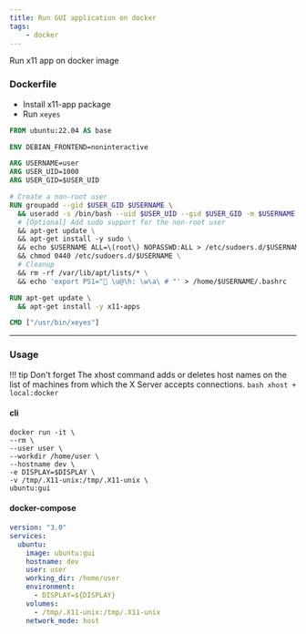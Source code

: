 ```yaml
---
title: Run GUI application on docker
tags:
    - docker
---
```


Run x11 app on docker image


### Dockerfile

- Install x11-app package
- Run `xeyes`


```dockerfile
FROM ubuntu:22.04 AS base

ENV DEBIAN_FRONTEND=noninteractive

ARG USERNAME=user
ARG USER_UID=1000
ARG USER_GID=$USER_UID

# Create a non-root user
RUN groupadd --gid $USER_GID $USERNAME \
  && useradd -s /bin/bash --uid $USER_UID --gid $USER_GID -m $USERNAME \
  # [Optional] Add sudo support for the non-root user
  && apt-get update \
  && apt-get install -y sudo \
  && echo $USERNAME ALL=\(root\) NOPASSWD:ALL > /etc/sudoers.d/$USERNAME\
  && chmod 0440 /etc/sudoers.d/$USERNAME \
  # Cleanup
  && rm -rf /var/lib/apt/lists/* \
  && echo 'export PS1="🐳 \u@\h: \w\a\ # "' > /home/$USERNAME/.bashrc

RUN apt-get update \
  && apt-get install -y x11-apps

CMD ["/usr/bin/xeyes"]
```

---

### Usage

!!! tip Don't forget
    The xhost command adds or deletes host names on the list of machines from which the X Server accepts connections.
    ```bash
    xhost + local:docker
    ```

#### cli

```
docker run -it \
--rm \
--user user \
--workdir /home/user \
--hostname dev \
-e DISPLAY=$DISPLAY \
-v /tmp/.X11-unix:/tmp/.X11-unix \
ubuntu:gui
```


#### docker-compose
```yaml title="docker-compose.yaml"
version: "3.0"
services:
  ubuntu:
    image: ubuntu:gui
    hostname: dev
    user: user
    working_dir: /home/user
    environment:
      - DISPLAY=${DISPLAY}
    volumes:
      - /tmp/.X11-unix:/tmp/.X11-unix
    network_mode: host
```
     
